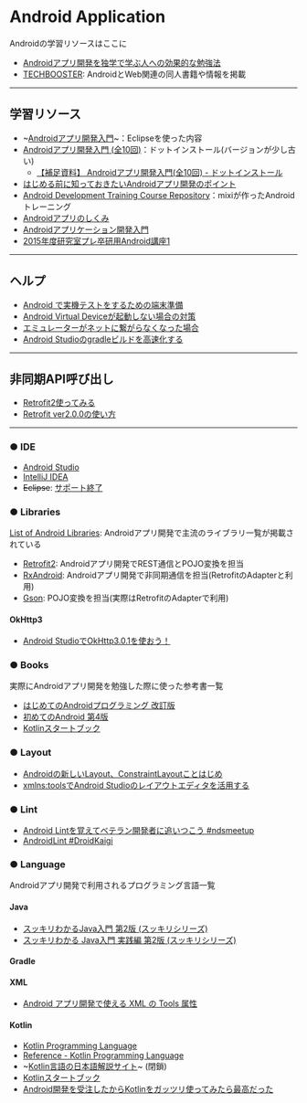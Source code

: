 # Android Application

Androidの学習リソースはここに

- [Androidアプリ開発を独学で学ぶ人への効果的な勉強法](http://qiita.com/Reyurnible/items/5e57e44baeddd2149833)
- [TECHBOOSTER](https://techbooster.org/): AndroidとWeb関連の同人書籍や情報を掲載

---

## 学習リソース

- ~[Androidアプリ開発入門](http://androidguide.nomaki.jp/)~：Eclipseを使った内容
- [Androidアプリ開発入門 (全10回)](http://dotinstall.com/lessons/basic_android_v2)：ドットインストール(バージョンが少し古い)
    - [【補足資料】 Androidアプリ開発入門(全10回) - ドットインストール](https://gist.github.com/MasahiroSaito/41aa9bfc148dde24d3cf80ea7be0529e)
- [はじめる前に知っておきたいAndroidアプリ開発のポイント](https://www.slideshare.net/shinobuokano7/android-54556612?ref=https://mayonez.jp/topic/1539)
- [Android Development Training Course Repository](https://github.com/mixi-inc/AndroidTraining)：mixiが作ったAndroidトレーニング
- [Androidアプリのしくみ](https://speakerdeck.com/nekoruri/androidapurifalsesikumi)
- [Androidアプリケーション開発入門](https://www.slideshare.net/OESF_Education/android-32110639)
- [2015年度研究室プレ卒研用Android講座1](https://www.slideshare.net/Collonville/android1-43631908)

---

## ヘルプ

- [Android で実機テストをするための端末準備](http://qiita.com/Masahiro_Saito/items/4837b0adbb75a3db98d0)
- [Android Virtual Deviceが起動しない場合の対策](http://qiita.com/Dixhom/items/756d481352eff6ebf823)
- [エミュレーターがネットに繋がらなくなった場合](http://www.hnyssh.net/?p=793)
- [Android Studioのgradleビルドを高速化する](http://qiita.com/konifar/items/d0392b6428a47262ab0b)

---

## 非同期API呼び出し

- [Retrofit2使ってみる](http://qiita.com/hymmr/items/cbb1013617cd43b8c7c4#%E3%83%AD%E3%82%B0%E8%A8%AD%E5%AE%9A)
- [Retrofit ver2.0.0の使い方](http://qiita.com/kiimiiis/items/9e1078c66646c02cc103)

---

### ● IDE

- [Android Studio](https://developer.android.com/studio/index.html?hl=ja)
- [IntelliJ IDEA](https://www.jetbrains.com/idea/)
- ~~Eclipse~~: [サポート終了](https://android-developers.googleblog.com/2016/11/support-ended-for-eclipse-android.html)

### ● Libraries

[List of Android Libraries](https://github.com/wasabeef/awesome-android-libraries): Androidアプリ開発で主流のライブラリ一覧が掲載されている

- [Retrofit2](http://square.github.io/retrofit/): Androidアプリ開発でREST通信とPOJO変換を担当
- [RxAndroid](https://github.com/ReactiveX/RxAndroid): Androidアプリ開発で非同期通信を担当(RetrofitのAdapterと利用)
- [Gson](https://github.com/google/gson): POJO変換を担当(実際はRetrofitのAdapterで利用)

#### OkHttp3

- [Android StudioでOkHttp3.0.1を使おう！](http://grandbig.github.io/blog/2016/01/19/android-okhttp/)

### ● Books

実際にAndroidアプリ開発を勉強した際に使った参考書一覧

- [はじめてのAndroidプログラミング 改訂版](http://amzn.asia/e2mdTyP)
- [初めてのAndroid 第4版](http://amzn.asia/11p72rP)
- [Kotlinスタートブック](http://amzn.asia/17s4GuK)

### ● Layout

- [Androidの新しいLayout、ConstraintLayoutことはじめ](http://qiita.com/tomoima525/items/0584be581a0d3a4db8c5)
- [xmlns:toolsでAndroid Studioのレイアウトエディタを活用する](http://qiita.com/nein37/items/51935c5a691aa8a0d014)

### ● Lint

- [Android Lintを覚えてベテラン開発者に追いつこう #ndsmeetup](https://www.slideshare.net/Nkzn/android-lint-57672113)
- [AndroidLint #DroidKaigi](https://www.slideshare.net/Nkzn/androidlint-droidkaigi)

### ● Language

Androidアプリ開発で利用されるプログラミング言語一覧

#### Java

- [スッキリわかるJava入門 第2版 (スッキリシリーズ) ](http://amzn.asia/bH5m9p2)
- [スッキリわかる Java入門 実践編 第2版 (スッキリシリーズ)](http://amzn.asia/hndsG4v)

#### Gradle

#### XML

- [Android アプリ開発で使える XML の Tools 属性](http://vividcode.hatenablog.com/entry/android-app/tools-attributes)

#### Kotlin

- [Kotlin Programming Language](https://kotlinlang.org/)
- [Reference - Kotlin Programming Language](https://kotlinlang.org/docs/reference/)
- ~[Kotlin言語の日本語解説サイト](https://sites.google.com/site/tarokotlin/)~ (閉鎖)
- [Kotlinスタートブック](http://amzn.asia/17s4GuK)
- [Android開発を受注したからKotlinをガッツリ使ってみたら最高だった](http://qiita.com/omochimetaru/items/98e015b0b694dd97f323)
